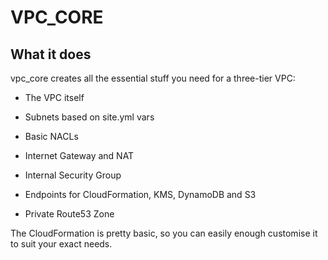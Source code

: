 # VPC_CORE

## What it does

vpc_core creates all the essential stuff you need for a three-tier VPC:

* The VPC itself

* Subnets based on site.yml vars

* Basic NACLs

* Internet Gateway and NAT

* Internal Security Group

* Endpoints for CloudFormation, KMS, DynamoDB and S3

* Private Route53 Zone

The CloudFormation is pretty basic, so you can easily enough customise it to suit your exact needs.

